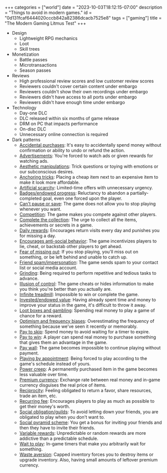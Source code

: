 +++
categories = ["world"]
date = "2023-10-03T18:12:15-07:00"
description = "Things to avoid in modern games."
id = "0d131fcaf6444020cccb842a82386dcacb7525e8"
tags = ["gaming"]
title = "The Modern Gaming Litmus Test"
+++

- Design
    - Lightweight RPG mechanics
    - Loot
    - Skill trees
- Monetization
    - Battle passes
    - Microtransactions
    - Season passes
- Reviews
    - High professional review scores and low customer review scores
    - Reviewers couldn't cover certain content under embargo
    - Reviewers couldn't show their own recordings under embargo
    - Reviewers didn't have access to all ports under embargo
    - Reviewers didn't have enough time under embargo
- Technology
    - Day-one DLC
    - DLC released within six months of game release
    - DRM on PC that impacts performance
    - On-disc DLC
    - Unnecessary online connection is required
- Dark patterns
    - [Accidental purchases](https://www.darkpattern.games/pattern/35/accidental-purchases-.html): It's easy to accidentally spend money without confirmation or ability to undo or refund the action.
    - [Advertisements](https://www.darkpattern.games/pattern/13/advertisements.html): You're forced to watch ads or given rewards for watching ads.
    - [Aesthetic manipulations](https://www.darkpattern.games/pattern/52/aesthetic-manipulations.html): Trick questions or toying with emotions or our subconscious desires.
    - [Anchoring tricks](https://www.darkpattern.games/pattern/51/anchoring-tricks.html): Placing a cheap item next to an expensive item to make it look more affordable.
    - [Artificial scarcity](https://www.darkpattern.games/pattern/27/artificial-scarcity.html): Limited-time offers with unnecessary urgency.
    - [Badges/endowed progress](https://www.darkpattern.games/pattern/45/badges-endowed-progress.html): Reluctancy to abandon a partially-completed goal, even one forced upon the player.
    - [Can't pause or save](https://www.darkpattern.games/pattern/28/can-t-pause-or-save.html): The game does not allow you to stop playing whenever you want.
    - [Competition](https://www.darkpattern.games/pattern/54/competition.html): The game makes you compete against other players.
    - [Complete the collection](https://www.darkpattern.games/pattern/46/complete-the-collection.html): The urge to collect all the items, achievements or secrets in a game.
    - [Daily rewards](https://www.darkpattern.games/pattern/11/daily-rewards.html): Encourages return visits every day and punishes you for missing a day.
    - [Encourages anti-social behavior](https://www.darkpattern.games/pattern/44/encourages-anti-social-behavior.html): The game incentivizes players to lie, cheat, or backstab other players to get ahead.
    - [Fear of missing out](https://www.darkpattern.games/pattern/53/fear-of-missing-out.html): If you stop playing, you'll miss out on something, or be left behind and unable to catch up.
    - [Friend spam/impersonation](https://www.darkpattern.games/pattern/22/friend-spam-impersonation.html): The game sends spam to your contact list or social media account.
    - [Grinding](https://www.darkpattern.games/pattern/12/grinding.html): Being required to perform repetitive and tedious tasks to advance.
    - [Illusion of control](https://www.darkpattern.games/pattern/48/illusion-of-control.html): The game cheats or hides information to make you think you're better than you actually are.
    - [Infinite treadmill](https://www.darkpattern.games/pattern/14/infinite-treadmill.html): Impossible to win or complete the game.
    - [Invested/endowed value](https://www.darkpattern.games/pattern/24/invested-endowed-value.html): Having already spent time and money to improve your status in the game, it's difficult to throw it away.
    - [Loot boxes and gambling](https://www.darkpattern.games/pattern/38/gambling-loot-boxes.html): Spending real money to play a game of chance for a reward.
    - [Optimism and frequency biases](https://www.darkpattern.games/pattern/55/optimism-and-frequency-biases.html): Overestimating the frequency of something because we've seen it recently or memorably.
    - [Pay to skip](https://www.darkpattern.games/pattern/34/pay-to-skip.html): Spend money to avoid waiting for a timer to expire.
    - [Pay to win](https://www.darkpattern.games/pattern/18/pay-to-win.html): A player can spend real money to purchase something that gives them an advantage in the game.
    - [Pay wall](https://www.darkpattern.games/pattern/47/pay-wall.html): The game becomes impossible to continue playing without payment.
    - [Playing by appointment](https://www.darkpattern.games/pattern/10/playing-by-appointment.html): Being forced to play according to the game's schedule instead of yours.
    - [Power creep](https://www.darkpattern.games/pattern/39/power-creep.html): A permanently purchased item in the game becomes less valuable over time.
    - [Premium currency](https://www.darkpattern.games/pattern/16/premium-currency.html): Exchange rate between real money and in-game currency disguises the real price of items.
    - [Reciprocity](https://www.darkpattern.games/pattern/42/reciprocity.html): Feeling obligated to return a favor, share resources, trade an item, etc.
    - [Recurring fee](https://www.darkpattern.games/pattern/36/recurring-fee.html): Encourages players to play as much as possible to get their money's worth.
    - [Social obligation/guilds](https://www.darkpattern.games/pattern/21/social-obligation-guilds.html): To avoid letting down your friends, you are obligated to play when you don't want to.
    - [Social pyramid scheme](https://www.darkpattern.games/pattern/20/social-pyramid-scheme.html): You get a bonus for inviting your friends and then they have to invite their friends.
    - [Variable rewards](https://www.darkpattern.games/pattern/49/variable-rewards.html): Unpredictable or random rewards are more addictive than a predictable schedule.
    - [Wait to play](https://www.darkpattern.games/pattern/30/wait-to-play.html): In-game timers that make you arbitrarily wait for something.
    - [Waste aversion](https://www.darkpattern.games/pattern/50/waste-aversion.html): Capped inventory forces you to destroy items or upgrade inventory. Also, having small amounts of leftover premium currency.

